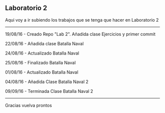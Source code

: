 <html>
  <body>
    <h2>Laboratorio 2</h2>
    <p>Aqui voy a ir subiendo los trabajos que se tenga que hacer en Laboratorio 2</p>
    <hr/>
    <p>19/08/16 - Creado Repo "Lab 2". Añadida clase Ejercicios y primer commit</p>
    <p>22/08/16 - Añadida clase Batalla Naval</p>
    <p>24/08/16 - Actualizado Batalla Naval</p>
    <p>25/08/16 - Finalizado Batalla Naval</p>
    <p>01/08/16 - Actualizado Batalla Naval</p>
    <p>04/08/16 - Añadida Clase Batalla Naval 2</p>
    <p>09/09/16 - Terminada Clase Batalla Naval 2</p>
    <hr/>
    <p>Gracias vuelva prontos</p>
  </body>
</html>

